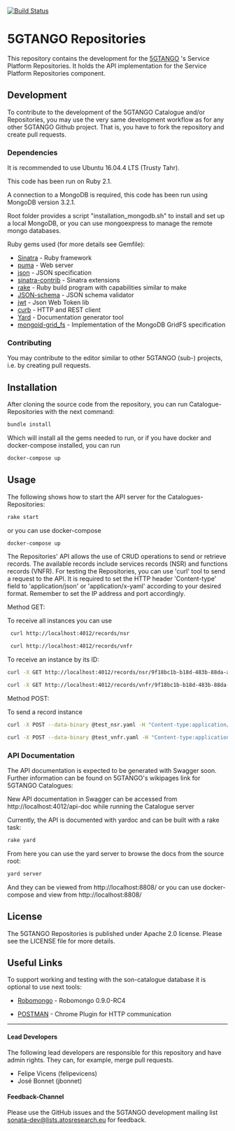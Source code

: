 [![Build Status](http://jenkins.sonata-nfv.eu/buildStatus/icon?job=tng-rep)](http://jenkins.sonata-nfv.eu/job/tng-rep)

# 5GTANGO Repositories
This repository contains the development for the [5GTANGO](http://www.5gtango.eu) 's Service Platform Repositories. It holds the API implementation for the Service Platform Repositories component.

## Development
To contribute to the development of the 5GTANGO Catalogue and/or Repositories, you may use the very same development workflow as for any other 5GTANGO Github project. That is, you have to fork the repository and create pull requests.

### Dependencies
It is recommended to use Ubuntu 16.04.4 LTS (Trusty Tahr).

This code has been run on Ruby 2.1.

A connection to a MongoDB is required, this code has been run using MongoDB version 3.2.1.

Root folder provides a script "installation_mongodb.sh" to install and set up a local MongoDB, or you can use mongoexpress to manage the remote mongo databases.

Ruby gems used (for more details see Gemfile):

* [Sinatra](http://www.sinatrarb.com/) - Ruby framework
* [puma](http://puma.io/) - Web server
* [json](https://github.com/flori/json) - JSON specification
* [sinatra-contrib](https://github.com/sinatra/sinatra-contrib) - Sinatra extensions
* [rake](http://rake.rubyforge.org/) - Ruby build program with capabilities similar to make
* [JSON-schema](https://github.com/ruby-json-schema/json-schema) - JSON schema validator
* [jwt](https://github.com/jwt/ruby-jwt) - Json Web Token lib
* [curb](https://github.com/taf2/curb) - HTTP and REST client
* [Yard](https://github.com/lsegal/yard) - Documentation generator tool
* [mongoid-grid_fs](https://github.com/mongoid/mongoid-grid_fs) - Implementation of the MongoDB GridFS specification

### Contributing

You may contribute to the editor similar to other 5GTANGO (sub-) projects, i.e. by creating pull requests.

## Installation

After cloning the source code from the repository, you can run Catalogue-Repositories with the next command:

```sh
bundle install
```

Which will install all the gems needed to run, or if you have docker and docker-compose installed, you can run

```sh
docker-compose up
```

## Usage

The following shows how to start the API server for the Catalogues-Repositories:

```sh
rake start
```

or you can use docker-compose

```sh
docker-compose up
```

The Repositories' API allows the use of CRUD operations to send or retrieve records.
The available records include services records (NSR) and functions records (VNFR).
For testing the Repositories, you can use 'curl' tool to send a request to the API. It is required to set the HTTP header 'Content-type' field to 'application/json' or 'application/x-yaml' according to your desired format.
Remember to set the IP address and port accordingly.

Method GET:

To receive all instances you can use

```sh
 curl http://localhost:4012/records/nsr
```

```sh
 curl http://localhost:4012/records/vnfr
```

To receive an instance by its ID:

```sh
curl -X GET http://localhost:4012/records/nsr/9f18bc1b-b18d-483b-88da-a600e9255868
```

```sh
curl -X GET http://localhost:4012/records/vnfr/9f18bc1b-b18d-483b-88da-a600e9255016
```

Method POST:

To send a record instance

```sh
curl -X POST --data-binary @test_nsr.yaml -H "Content-type:application/x-yaml" http://localhost:4012/records/nsr
```

```sh
curl -X POST --data-binary @test_vnfr.yaml -H "Content-type:application/x-yaml" http://localhost:4012/records/vnfr
```


### API Documentation

The API documentation is expected to be generated with Swagger soon. Further information can be found on 5GTANGO's wikipages link for 5GTANGO Catalogues:

New API documentation in Swagger can be accessed from http://localhost:4012/api-doc while running the Catalogue server

Currently, the API is documented with yardoc and can be built with a rake task:

```sh
rake yard
```

From here you can use the yard server to browse the docs from the source root:

```sh
yard server
```

And they can be viewed from http://localhost:8808/
or you can use docker-compose and view from http://localhost:8808/

## License

The 5GTANGO Repositories is published under Apache 2.0 license. Please see the LICENSE file for more details.

## Useful Links

To support working and testing with the son-catalogue database it is optional to use next tools:

* [Robomongo](https://robomongo.org/download) - Robomongo 0.9.0-RC4

* [POSTMAN](https://www.getpostman.com/) - Chrome Plugin for HTTP communication

---
#### Lead Developers

The following lead developers are responsible for this repository and have admin rights. They can, for example, merge pull requests.

* Felipe Vicens (felipevicens)
* José Bonnet (jbonnet)

#### Feedback-Channel

Please use the GitHub issues and the 5GTANGO development mailing list sonata-dev@lists.atosresearch.eu for feedback.
